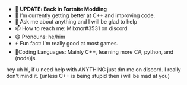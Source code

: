 - 🔭 <b>UPDATE: Back in Fortnite Modding</b>
- 🌱 I’m currently getting better at C++ and improving code.
- 💬 Ask me about anything and I will be glad to help
- 📫 How to reach me: Milxnor#3531 on discord
- 😄 Pronouns: he/him
- ⚡ Fun fact: I'm really good at most games.
- 🎉Coding Languages: Mainly C++, learning more C#, python, and (node)js.

hey uh hi, if u need help with ANYTHING just dm me on discord. I really don't mind it. (unless C++ is being stupid then i will be mad at you)
<br><br>
